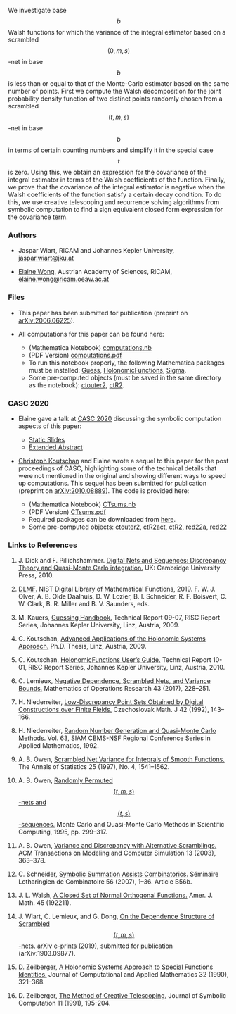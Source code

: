 We investigate base $$b$$ Walsh functions for which the variance of the integral estimator based on a scrambled $$(0,m,s)$$-net in base $$b$$ is less than or equal to that of the Monte-Carlo estimator based on the same number of points.  First we compute the Walsh decomposition for the joint probability density function of two distinct points randomly chosen from a scrambled $$(t,m,s)$$-net in base $$b$$ in terms of certain counting numbers and simplify it in the special case $$t$$ is zero. Using this, we obtain an expression for the covariance of the integral estimator in terms of the Walsh coefficients of the function. Finally, we prove that the covariance of the integral estimator is negative when the Walsh coefficients of the function satisfy a certain decay condition. To do this, we use creative telescoping and recurrence solving algorithms from symbolic computation to find a sign equivalent closed form expression for the covariance term.

### Authors

- Jaspar Wiart, RICAM and Johannes Kepler University, [jaspar.wiart@jku.at](mailto:jaspar.wiart@jku.at)

- [Elaine Wong](https://www.ricam.oeaw.ac.at/people/member/?firstname=Elaine&lastname=Wong), Austrian Academy of Sciences, RICAM, [elaine.wong@ricam.oeaw.ac.at](mailto:elaine.wong@ricam.oeaw.ac.at)

### Files

- This paper has been submitted for publication (preprint on [arXiv:2006.06225](https://arxiv.org/abs/2006.06225)). 

- All computations for this paper can be found here:

  - (Mathematica Notebook) [computations.nb](https://wongey.github.io/digital-nets-walsh/computations.nb)
  - (PDF Version) [computations.pdf](https://wongey.github.io/digital-nets-walsh/computations.pdf)
  - To run this notebook properly, the following Mathematica packages must be installed: [Guess](https://www3.risc.jku.at/research/combinat/software/ergosum/RISC/Guess.html), [HolonomicFunctions](https://www3.risc.jku.at/research/combinat/software/ergosum/RISC/HolonomicFunctions.html), [Sigma](https://www3.risc.jku.at/research/combinat/software/Sigma/index.php).
  - Some pre-computed objects (must be saved in the same directory as the notebook): [ctouter2](https://wongey.github.io/digital-nets-walsh/ctouter2.m), [ctR2](https://wongey.github.io/digital-nets-walsh/R2.m).

### <a id="casc2020">CASC 2020</a>

- Elaine gave a talk at [CASC 2020](http://www.casc-conference.org/2020/schedule.html) discussing the symbolic computation aspects of this paper:

  - [Static Slides](https://wongey.github.io/digital-nets-walsh/talkslides_noanimation.pdf)
  - [Extended Abstract](https://wongey.github.io/digital-nets-walsh/extendedabstract.pdf)

- <a id="cascpp">[Christoph Koutschan](http://koutschan.de/index.php) and Elaine wrote a sequel to this paper for the post proceedings of CASC, highlighting some of the technical details that were not mentioned in the original and showing different ways to speed up computations. This sequel has been submitted for publication (preprint on [arXiv:2010.08889](https://arxiv.org/abs/2010.08889)). The code is provided here:</a>

  - (Mathematica Notebook) [CTsums.nb](https://wongey.github.io/digital-nets-walsh/CTsums.nb)
  - (PDF Version) [CTsums.pdf](https://wongey.github.io/digital-nets-walsh/CTsums.pdf)
  - Required packages can be downloaded from [here](https://www3.risc.jku.at/research/combinat/software/ergosum/packages.html).
  - Some pre-computed objects: [ctouter2](https://wongey.github.io/digital-nets-walsh/ctouter2.m), [ctR2act](https://wongey.github.io/digital-nets-walsh/ctR2act.m), [ctR2](https://wongey.github.io/digital-nets-walsh/ctR2.m), [red22a](https://wongey.github.io/digital-nets-walsh/red22a.m), [red22](https://wongey.github.io/digital-nets-walsh/red22.m)

### Links to References

1. J. Dick  and  F. Pillichshammer. [Digital  Nets  and  Sequences:  Discrepancy  Theory  and  Quasi-Monte Carlo integration.](https://www.cambridge.org/core/books/digital-nets-and-sequences/8EB7ECB56318388BF9FA3504801D2A59#) UK: Cambridge University Press, 2010.

2. [DLMF.](http://dlmf.nist.gov/) NIST Digital Library of Mathematical Functions, 2019. F. W. J. Olver, A. B. Olde
Daalhuis, D. W. Lozier, B. I. Schneider, R. F. Boisvert, C. W. Clark, B. R. Miller and B. V. Saunders, eds.

3. M. Kauers, [Guessing Handbook.](http://www.risc.jku.at/research/combinat/software/Guess/) Technical Report 09-07, RISC Report Series, Johannes Kepler University, Linz, Austria, 2009.

4. C. Koutschan, [Advanced Applications of the Holonomic Systems Approach.](http://koutschan.de/publ/Koutschan09/thesisKoutschan.pdf) Ph.D. Thesis, Linz, Austria, 2009.

5. C. Koutschan, [HolonomicFunctions User’s Guide.](http://www.risc.jku.at/publications/download/risc_3934/hf.pdf) Technical Report 10-01, RISC Report Series, Johannes Kepler University, Linz, Austria, 2010.

6. C. Lemieux, [Negative Dependence, Scrambled Nets, and Variance Bounds.](https://pubsonline.informs.org/doi/10.1287/moor.2017.0861) Mathematics of Operations Research 43 (2017), 228–251.

7. H. Niederreiter, [Low-Discrepancy Point Sets Obtained by Digital Constructions over Finite Fields.](https://dml.cz/handle/10338.dmlcz/128322) Czechoslovak Math. J 42 (1992), 143–166.

8. H. Niederreiter, [Random Number Generation and Quasi-Monte Carlo Methods.](https://www.ricam.oeaw.ac.at/files/people/siambook_nied.pdf) Vol. 63, SIAM CBMS-NSF Regional Conference Series in Applied Mathematics, 1992.

9. A. B. Owen, [Scrambled Net Variance for Integrals of Smooth Functions.](https://projecteuclid.org/euclid.aos/1031594731) The Annals of Statistics 25 (1997), No. 4, 1541–1562.

10. A. B. Owen, [Randomly Permuted $$(t, m, s)$$-nets and $$(t, s)$$-sequences.](https://link.springer.com/chapter/10.1007%2F978-1-4612-2552-2_19) Monte Carlo and Quasi-Monte Carlo Methods in Scientific Computing, 1995, pp. 299–317.

11. A. B. Owen, [Variance and Discrepancy with Alternative Scramblings.](https://dl.acm.org/doi/10.1145/945511.945518) ACM Transactions on Modeling and Computer Simulation 13 (2003), 363–378.

12. C. Schneider, [Symbolic Summation Assists Combinatorics.](http://www.risc.jku.at/research/combinat/software/Sigma/) Séminaire Lotharingien de Combinatoire 56 (2007), 1–36. Article B56b.

13. J. L. Walsh, [A Closed Set of Normal Orthogonal Functions.](https://www.semanticscholar.org/paper/A-Closed-Set-of-Normal-Orthogonal-Functions-Walsh/ad391e1110899d902f912d649fb05bd83f12781e) Amer. J. Math. 45 (192211).

14. J. Wiart, C. Lemieux, and G. Dong, [On the Dependence Structure of Scrambled $$(t, m, s)$$-nets.](https://arxiv.org/abs/1903.09877) arXiv e-prints (2019), submitted for publication (arXiv:1903.09877).

15.  D. Zeilberger, [A Holonomic Systems Approach to Special Functions Identities.](https://www.sciencedirect.com/science/article/pii/037704279090042X) Journal of Computational and Applied Mathematics 32 (1990), 321–368.

16. D. Zeilberger, [The Method of Creative Telescoping.](https://www.sciencedirect.com/science/article/pii/S0747717108800442) Journal of Symbolic Computation 11 (1991), 195-204.

<script src="https://cdn.mathjax.org/mathjax/latest/MathJax.js?config=TeX-AMS-MML_HTMLorMML" type="text/javascript"></script>
